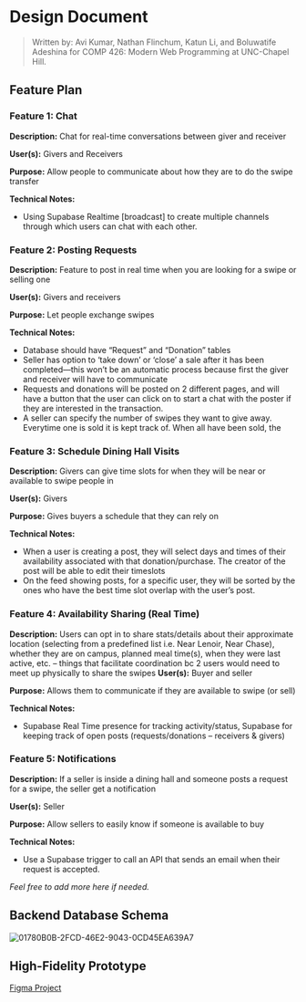 # Design Document

> Written by: Avi Kumar, Nathan Flinchum, Katun Li, and Boluwatife Adeshina for COMP 426: Modern Web Programming at UNC-Chapel Hill.

## Feature Plan
### Feature 1: Chat

**Description:** Chat for real-time conversations between giver and receiver

**User(s):** Givers and Receivers

**Purpose:** Allow people to communicate about how they are to do the swipe transfer

**Technical Notes:**
- Using Supabase Realtime [broadcast] to create multiple channels through which users can chat with each other.

### Feature 2: Posting Requests
**Description:** Feature to post in real time when you are looking for a swipe or selling one

**User(s):** Givers and receivers

**Purpose:** Let people exchange swipes

**Technical Notes:**
- Database should have “Request” and “Donation” tables
- Seller has option to ‘take down’ or ‘close’ a sale after it has been completed—this won’t be an automatic process because first the giver and receiver will have to communicate
- Requests and donations will be posted on 2 different pages, and will have a button that the user can click on to start a chat with the poster if they are interested in the transaction.
- A seller can specify the number of swipes they want to give away. Everytime one is sold it is kept track of. When all have been sold, the 

### Feature 3: Schedule Dining Hall Visits

**Description:** Givers can give time slots for when they will be near or available to swipe people in

**User(s):** Givers

**Purpose:** Gives buyers a schedule that they can rely on

**Technical Notes:**
- When a user is creating a post, they will select days and times of their availability associated with that donation/purchase. The creator of the post will be able to edit their timeslots
- On the feed showing posts, for a specific user, they will be sorted by the ones who have the best time slot overlap with the user’s post.
### Feature 4: Availability Sharing (Real Time)

**Description:** Users can opt in to share stats/details about their approximate location (selecting from a predefined list i.e. Near Lenoir, Near Chase), whether they are on campus, planned meal time(s), when they were last active, etc. – things that facilitate coordination bc 2 users would need to meet up physically to share the swipes
**User(s):** Buyer and seller

**Purpose:** Allows them to communicate if they are available to swipe (or sell)

**Technical Notes:**
- Supabase Real Time presence for tracking activity/status, Supabase for keeping track of open posts (requests/donations – receivers & givers)

### Feature 5: Notifications
**Description:** If a seller is inside a dining hall and someone posts a request for a swipe, the seller get a notification 

**User(s):** Seller

**Purpose:** Allow sellers to easily know if someone is available to buy

**Technical Notes:**
- Use a Supabase trigger to call an API that sends an email when their request is accepted.

*Feel free to add more here if needed.*

## Backend Database Schema

![01780B0B-2FCD-46E2-9043-0CD45EA639A7](https://github.com/user-attachments/assets/2254a7a3-b1ae-4135-9918-b2a4ffba1733)


## High-Fidelity Prototype

[Figma Project](https://www.figma.com/design/HYX1xtb2fF3YgGF2LiZZSx/Swipe-Share?node-id=66-1137&t=MLH0GulhKrqBVdXz-1)